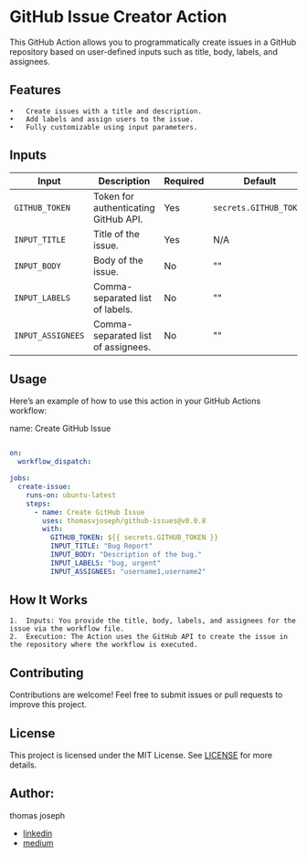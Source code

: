 # GitHub Issue Creator Action

This GitHub Action allows you to programmatically create issues in a GitHub repository based on user-defined inputs such as title, body, labels, and assignees.

## Features

	•	Create issues with a title and description.
	•	Add labels and assign users to the issue.
	•	Fully customizable using input parameters.

## Inputs

| Input              | Description                                  | Required | Default                |
|--------------------|----------------------------------------------|----------|------------------------|
| `GITHUB_TOKEN`     | Token for authenticating GitHub API.         | Yes      | `secrets.GITHUB_TOKEN` |
| `INPUT_TITLE`      | Title of the issue.                          | Yes      | N/A                    |
| `INPUT_BODY`       | Body of the issue.                           | No       | ""                     |
| `INPUT_LABELS`     | Comma-separated list of labels.              | No       | ""                     |
| `INPUT_ASSIGNEES`  | Comma-separated list of assignees.           | No       | ""                     |


## Usage

Here’s an example of how to use this action in your GitHub Actions workflow:

name: Create GitHub Issue
```yaml

on:
  workflow_dispatch:

jobs:
  create-issue:
    runs-on: ubuntu-latest
    steps:
      - name: Create GitHub Issue
        uses: thomasvjoseph/github-issues@v0.0.8
        with:
          GITHUB_TOKEN: ${{ secrets.GITHUB_TOKEN }}
          INPUT_TITLE: "Bug Report"
          INPUT_BODY: "Description of the bug."
          INPUT_LABELS: "bug, urgent"
          INPUT_ASSIGNEES: "username1,username2"
```
## How It Works

	1.	Inputs: You provide the title, body, labels, and assignees for the issue via the workflow file.
	2.	Execution: The Action uses the GitHub API to create the issue in the repository where the workflow is executed.



## Contributing

Contributions are welcome! Feel free to submit issues or pull requests to improve this project.

## License

This project is licensed under the MIT License. See [LICENSE](LICENSE) for more details.


## Author:  
thomas joseph
- [linkedin](https://www.linkedin.com/in/thomas-joseph-88792b132/)
- [medium](https://medium.com/@thomasvjoseph)